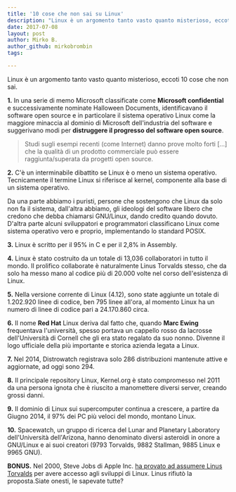 ```yaml
---
title: '10 cose che non sai su Linux'
description: "Linux è un argomento tanto vasto quanto misterioso, eccoti 10 cose che non sai."
date: 2017-07-08
layout: post
author: Mirko B.
author_github: mirkobrombin
tags:

---
```

Linux è un argomento tanto vasto quanto misterioso, eccoti 10 cose che non sai.

**1.** In una serie di memo Microsoft classificate come **Microsoft confidential** e successivamente nominate Halloween Documents, identificavano il software open source e in particolare il sistema operativo Linux come la maggiore minaccia al dominio di Microsoft dell'industria del software e suggerivano modi per **distruggere il progresso del software open source**.

> Studi sugli esempi recenti (come Internet) danno prove molto forti [...] che la qualità di un prodotto commerciale può essere raggiunta/superata da progetti open source.

**2.** C'è un interminabile dibattito se Linux è o meno un sistema operativo. Tecnicamente il termine Linux si riferisce al kernel, componente alla base di un sistema operativo.

Da una parte abbiamo i puristi, persone che sostengono che Linux da solo non fa il sistema, dall'altra abbiamo, gli ideologi del software libero che credono che debba chiamarsi GNU/Linux, dando credito quando dovuto. D'altra parte alcuni sviluppatori e programmatori classificano Linux come sistema operativo vero e proprio, implementando lo standard POSIX.

**3.** Linux è scritto per il 95% in C e per il 2,8% in Assembly.

**4.** Linux è stato costruito da un totale di 13,036 collaboratori in tutto il mondo. Il prolifico collaborate è naturalmente Linus Torvalds stesso, che da solo ha messo mano al codice più di 20.000 volte nel corso dell'esistenza di Linux.

**5.** Nella versione corrente di Linux (4.12), sono state aggiunte un totale di 1.202.920 linee di codice, ben 795 linee all'ora, al momento Linux ha un numero di linee di codice pari a 24.170.860 circa.

**6.** Il nome **Red Hat** Linux deriva dal fatto che, quando **Marc Ewing** frequentava l'università, spesso portava un cappello rosso da lacrosse dell'Università di Cornell che gli era stato regalato da suo nonno. Divenne il logo ufficiale della più importante e storica azienda legata a Linux.

**7.** Nel 2014, Distrowatch registrava solo 286 distribuzioni mantenute attive e aggiornate, ad oggi sono 294.

**8.** Il principale repository Linux, Kernel.org è stato compromesso nel 2011 da una persona ignota che è riuscito a manomettere diversi server, creando grossi danni.

**9.** Il dominio di Linux sui supercomputer continua a crescere, a partire da Giugno 2014, il 97% dei PC più veloci del mondo, montano Linux.

**10.** Spacewatch, un gruppo di ricerca del Lunar and Planetary Laboratory dell'Università dell'Arizona, hanno denominato diversi asteroidi in onore a GNU/Linux e ai suoi creatori (9793 Torvalds, 9882 Stallman, 9885 Linux e 9965 GNU).

**BONUS.** Nel 2000, Steve Jobs di Apple Inc. [ha provato ad assumere Linus Torvalds](https://www.wired.com/2012/03/mr-linux/) per avere accesso agli sviluppi di Linux. Linus rifiutò la proposta.Siate onesti, le sapevate tutte?